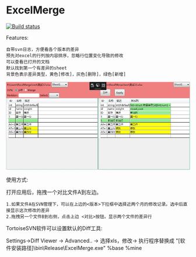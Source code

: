 # ExcelMerge

[![Build status](https://ci.appveyor.com/api/projects/status/ven9wb4k5wrrajub?svg=true)](https://ci.appveyor.com/project/luxuia/excelmerge)

Features:

    自带svn日志，方便看各个版本的差异
    预先对excel的行列按内容排序，忽略行位置变化导致的修改
    可以查看已打开的文档
    默认找到第一个有差异的sheet
    背景色表示差异类型，黄色[修改]，灰色[删除]，绿色[新增]

![demo](demo.jpg)


使用方式:

打开应用后，拖拽一个对比文件A到左边。
 
    1.如果文件A在SVN管理下，可以在上边的<版本>下拉框中选择近两个月的修改记录。选中后直接显示这次修改的差异
    2.拖拽另一个文件B到右侧，点击上边 <对比>按钮。显示两个文件的差异行

TortoiseSVN软件可以设置默认的Diff工具:

Settings->Diff Viewer -> Advanced.. -> 选择xls，修改-> 执行程序替换成 "[软件安装路径]\bin\Release\ExcelMerge.exe" %base %mine